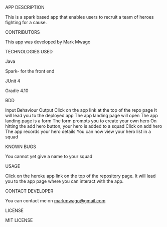 APP DESCRIPTION

This is a spark based app that enables users to recruit a team of heroes fighting for a cause.

CONTRIBUTORS

This app was developed by Mark Mwago

TECHNOLOGIES USED

Java

Spark- for the front end

JUnit 4

Gradle 4.10

BDD

Input	Behaviour	Output
Click on the app link at the top of the repo page	It will lead you to the deployed app	The app landing page will open
The app landing page is a form	The form prompts you to create your own hero	On hitting the add hero button, your hero is added to a squad
Click on add hero	The app records your hero details	You can now view your hero list in a squad


KNOWN BUGS

You cannot yet give a name to your squad

USAGE

Click on the heroku app link on the top of the repository page. It will lead you to the app page where you can interact with the app.

CONTACT DEVELOPER

You can contact me on markmwago@gmail.com

LICENSE

MIT LICENSE
